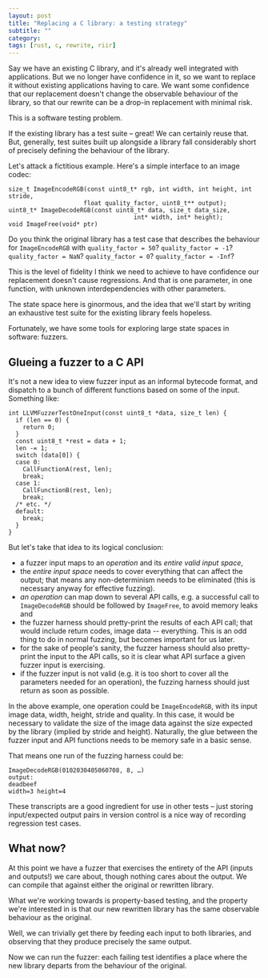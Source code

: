 ```yaml
---
layout: post
title: "Replacing a C library: a testing strategy"
subtitle: ""
category: 
tags: [rust, c, rewrite, riir]
---
```


Say we have an existing C library, and it's already well integrated with applications. But we no longer have confidence in it, so we want to replace it without existing applications having to care. We want some confidence that our replacement doesn't change the observable behaviour of the library, so that our rewrite can be a drop-in replacement with minimal risk.

This is a software testing problem.

If the existing library has a test suite – great! We can certainly reuse that. But, generally, test suites built up alongside a library fall considerably short of precisely defining the behaviour of the library.

Let's attack a fictitious example. Here's a simple interface to an image codec:

```
size_t ImageEncodeRGB(const uint8_t* rgb, int width, int height, int stride,
                     float quality_factor, uint8_t** output);
uint8_t* ImageDecodeRGB(const uint8_t* data, size_t data_size,
                                   int* width, int* height);
void ImageFree(void* ptr)
```

Do you think the original library has a test case that describes the behaviour for `ImageEncodeRGB` with `quality_factor = 50`? `quality_factor = -1`? `quality_factor = NaN`? `quality_factor = 0`? `quality_factor = -Inf`?

This is the level of fidelity I think we need to achieve to have confidence our replacement doesn't cause regressions. And that is one parameter, in one function, with unknown interdependencies with other parameters.

The state space here is ginormous, and the idea that we'll start by writing an exhaustive test suite for the existing library feels hopeless.

Fortunately, we have some tools for exploring large state spaces in software: fuzzers.

## Glueing a fuzzer to a C API

It's not a new idea to view fuzzer input as an informal bytecode format, and dispatch to a bunch of different functions based on some of the input. Something like:

```
int LLVMFuzzerTestOneInput(const uint8_t *data, size_t len) {
  if (len == 0) {
    return 0;
  }
  const uint8_t *rest = data + 1;
  len -= 1;
  switch (data[0]) {
  case 0:
    CallFunctionA(rest, len);
    break;
  case 1:
    CallFunctionB(rest, len);
    break;
  /* etc. */
  default:
    break;
  }
}
```

But let's take that idea to its logical conclusion:

- a fuzzer input maps to an *operation* and its *entire valid input space*,
- the *entire input space* needs to cover everything that can affect the output; that means any non-determinism needs to be eliminated (this is necessary anyway for effective fuzzing).
- *an operation* can map down to several API calls, e.g. a successful call to `ImageDecodeRGB` should be followed by `ImageFree`, to avoid memory leaks and 
- the fuzzer harness should pretty-print the results of each API call; that would include return codes, image data -- everything. This is an odd thing to do in normal fuzzing, but becomes important for us later.
- for the sake of people's sanity, the fuzzer harness should also pretty-print the input to the API calls, so it is clear what API surface a given fuzzer input is exercising.
- if the fuzzer input is not valid (e.g. it is too short to cover all the parameters needed for an operation), the fuzzing harness should just return as soon as possible.

In the above example, one operation could be `ImageEncodeRGB`, with its input image data, width, height, stride and quality. In this case, it would be necessary to validate the size of the image data against the size expected by the library (implied by stride and height). Naturally, the glue between the fuzzer input and API functions needs to be memory safe in a basic sense.

That means one run of the fuzzing harness could be:

```
ImageDecodeRGB(0102030405060708, 8, …)
output:
deadbeef
width=3 height=4
```

These transcripts are a good ingredient for use in other tests – just storing input/expected output pairs in version control is a nice way of recording regression test cases.

## What now?
At this point we have a fuzzer that exercises the entirety of the API (inputs and outputs!) we care about, though nothing cares about the output. We can compile that against either the original or rewritten library.

What we're working towards is property-based testing, and the property we're interested in is that our new rewritten library has the same observable behaviour as the original.

Well, we can trivially get there by feeding each input to both libraries, and observing that they produce precisely the same output.

Now we can run the fuzzer: each failing test identifies a place where the new library departs from the behaviour of the original.
